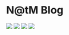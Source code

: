# N@tM Blog 



![]({{site.baseurl}}/images/us.jpg)
![]({{site.baseurl}}/images/yeung.jpg)
![]({{site.baseurl}}/images/art.jpg)
![]({{site.baseurl}}/images/club)


